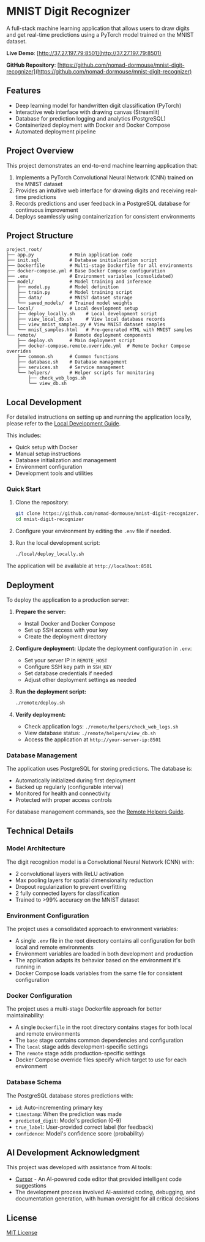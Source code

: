 # MNIST Digit Recognizer

A full-stack machine learning application that allows users to draw digits and get real-time predictions using a PyTorch model trained on the MNIST dataset.

**Live Demo**: [http://37.27.197.79:8501](http://37.27.197.79:8501)

**GitHub Repository**: [https://github.com/nomad-dormouse/mnist-digit-recognizer](https://github.com/nomad-dormouse/mnist-digit-recognizer)

## Features

- Deep learning model for handwritten digit classification (PyTorch)
- Interactive web interface with drawing canvas (Streamlit)
- Database for prediction logging and analytics (PostgreSQL)
- Containerized deployment with Docker and Docker Compose
- Automated deployment pipeline

## Project Overview

This project demonstrates an end-to-end machine learning application that:

1. Implements a PyTorch Convolutional Neural Network (CNN) trained on the MNIST dataset
2. Provides an intuitive web interface for drawing digits and receiving real-time predictions
3. Records predictions and user feedback in a PostgreSQL database for continuous improvement
4. Deploys seamlessly using containerization for consistent environments

## Project Structure

```
project_root/
├── app.py             # Main application code
├── init.sql           # Database initialization script
├── Dockerfile         # Multi-stage Dockerfile for all environments
├── docker-compose.yml # Base Docker Compose configuration
├── .env               # Environment variables (consolidated)
├── model/             # Model training and inference
│   ├── model.py       # Model definition
│   ├── train.py       # Model training script
│   ├── data/          # MNIST dataset storage
│   └── saved_models/  # Trained model weights
├── local/             # Local development setup
│   ├── deploy_locally.sh    # Local development script
│   ├── view_local_db.sh     # View local database records
│   ├── view_mnist_samples.py # View MNIST dataset samples
│   └── mnist_samples.html   # Pre-generated HTML with MNIST samples
└── remote/            # Remote deployment components
    ├── deploy.sh      # Main deployment script
    ├── docker-compose.remote.override.yml  # Remote Docker Compose overrides
    ├── common.sh      # Common functions
    ├── database.sh    # Database management
    ├── services.sh    # Service management
    └── helpers/       # Helper scripts for monitoring
        ├── check_web_logs.sh
        └── view_db.sh
```

## Local Development

For detailed instructions on setting up and running the application locally, please refer to the [Local Development Guide](local/README.md).

This includes:
- Quick setup with Docker
- Manual setup instructions
- Database initialization and management
- Environment configuration
- Development tools and utilities

### Quick Start

1. Clone the repository:
   ```bash
   git clone https://github.com/nomad-dormouse/mnist-digit-recognizer.git
   cd mnist-digit-recognizer
   ```

2. Configure your environment by editing the `.env` file if needed.

3. Run the local development script:
   ```bash
   ./local/deploy_locally.sh
   ```

The application will be available at `http://localhost:8501`

## Deployment

To deploy the application to a production server:

1. **Prepare the server:**
   - Install Docker and Docker Compose
   - Set up SSH access with your key
   - Create the deployment directory

2. **Configure deployment:**
   Update the deployment configuration in `.env`:
   - Set your server IP in `REMOTE_HOST`
   - Configure SSH key path in `SSH_KEY`
   - Set database credentials if needed
   - Adjust other deployment settings as needed

3. **Run the deployment script:**
   ```bash
   ./remote/deploy.sh
   ```

4. **Verify deployment:**
   - Check application logs: `./remote/helpers/check_web_logs.sh`
   - View database status: `./remote/helpers/view_db.sh`
   - Access the application at `http://your-server-ip:8501`

### Database Management

The application uses PostgreSQL for storing predictions. The database is:
- Automatically initialized during first deployment
- Backed up regularly (configurable interval)
- Monitored for health and connectivity
- Protected with proper access controls

For database management commands, see the [Remote Helpers Guide](remote/helpers/README.md).

## Technical Details

### Model Architecture

The digit recognition model is a Convolutional Neural Network (CNN) with:
- 2 convolutional layers with ReLU activation
- Max pooling layers for spatial dimensionality reduction
- Dropout regularization to prevent overfitting
- 2 fully connected layers for classification
- Trained to >99% accuracy on the MNIST dataset

### Environment Configuration

The project uses a consolidated approach to environment variables:
- A single `.env` file in the root directory contains all configuration for both local and remote environments
- Environment variables are loaded in both development and production
- The application adapts its behavior based on the environment it's running in
- Docker Compose loads variables from the same file for consistent configuration

### Docker Configuration

The project uses a multi-stage Dockerfile approach for better maintainability:
- A single `Dockerfile` in the root directory contains stages for both local and remote environments
- The `base` stage contains common dependencies and configuration
- The `local` stage adds development-specific settings
- The `remote` stage adds production-specific settings
- Docker Compose override files specify which target to use for each environment

### Database Schema

The PostgreSQL database stores predictions with:
- `id`: Auto-incrementing primary key
- `timestamp`: When the prediction was made
- `predicted_digit`: Model's prediction (0-9)
- `true_label`: User-provided correct label (for feedback)
- `confidence`: Model's confidence score (probability)

## AI Development Acknowledgment

This project was developed with assistance from AI tools:
- [Cursor](https://cursor.sh/) - An AI-powered code editor that provided intelligent code suggestions
- The development process involved AI-assisted coding, debugging, and documentation generation, with human oversight for all critical decisions

## License

[MIT License](LICENSE) 
